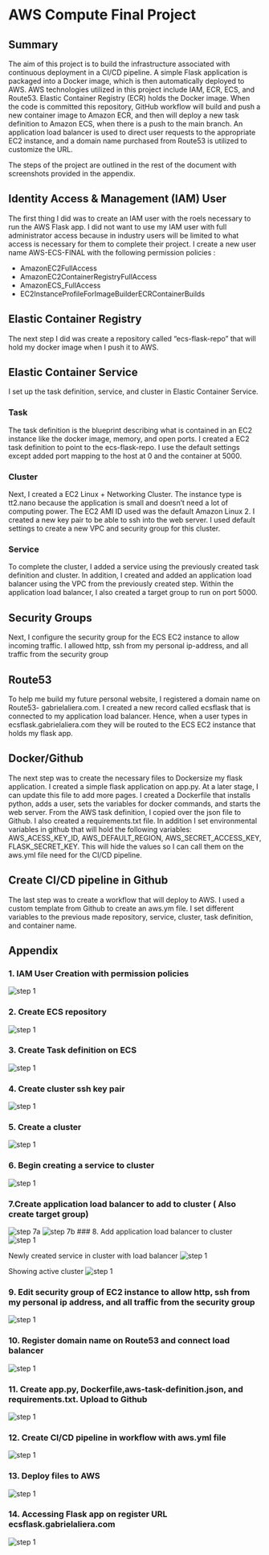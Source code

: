 
# AWS Compute Final Project
## Summary
The aim of this project is to build the infrastructure associated with continuous deployment in a CI/CD pipeline. A simple Flask application is packaged into a Docker image, which is then automatically deployed to AWS. AWS technologies utilized in this project include IAM, ECR, ECS, and Route53. Elastic Container Registry (ECR) holds the Docker image. When the code is committed this repository, GitHub workflow will build and push a new container image to Amazon ECR, and then will deploy a new task definition to Amazon ECS, when there is a push to the main branch. An application load balancer is used to direct user requests to the appropriate EC2 instance, and a domain name purchased from Route53 is utilized to customize the URL. 

The steps of the project are outlined in the rest of the document with screenshots provided in the appendix.

## Identity Access & Management (IAM) User
The first thing I did was to create an IAM user with the roels necessary to run the AWS Flask app. I did not want to use my IAM user with full administrator access because in industry users will be limited to what access is necessary for them to complete their project. I create a new user name AWS-ECS-FINAL with the following permission policies : 
<ul>
  <li>AmazonEC2FullAccess</li>
  <li>AmazonEC2ContainerRegistryFullAccess</li>
  <li>AmazonECS_FullAccess</li>
  <li>EC2InstanceProfileForImageBuilderECRContainerBuilds</li>
 </ul>

## Elastic Container Registry
The next step I did was create a repository called “ecs-flask-repo”  that will hold my docker image when I push it to AWS. 

## Elastic Container Service
I set up the task definition, service, and cluster in Elastic Container Service. 

### Task
The task definition is the blueprint describing what is contained in an EC2 instance like the docker image, memory, and open ports. I created a EC2 task definition to point to the ecs-flask-repo. I use the default settings except added port mapping to the host at 0 and the container at 5000. 

### Cluster
Next, I created a EC2 Linux + Networking Cluster. The instance type is tt2.nano because the application is small and doesn’t need a lot of computing power. The EC2 AMI ID used was the default Amazon Linux 2. I created a new key pair to be able to ssh into the web server. I used default settings to create a new VPC and security group for this cluster.

### Service
To complete the cluster, I added a service using the previously created task definition and cluster. In addition, I created and added an application load balancer using the VPC from the previously created step. Within the application load balancer, I also created a target group to run on port 5000.

## Security Groups
Next, I configure the security group for the ECS EC2 instance to allow incoming traffic. I allowed http, ssh from my personal ip-address, and all traffic from the security group

## Route53
To help me build my future personal website, I registered a domain name on Route53- gabrielaliera.com. I created a new record called ecsflask that is connected to my application load balancer. Hence, when a user types in ecsflask.gabrielaliera.com they will be routed to the ECS EC2 instance that holds my flask app.

## Docker/Github
The next step was to create the necessary files to Dockersize my flask application. I created a simple flask application on app.py. At a later stage, I can update this file to add more pages. I created a Dockerfile that installs python, adds a user, sets the variables for docker commands, and starts the web server. From the AWS task definition, I copied over the json file to Github. I also created a requirements.txt file. In addition I set environmental variables in github that will hold the following variables: AWS_ACESS_KEY_ID, AWS_DEFAULT_REGION, AWS_SECRET_ACCESS_KEY, FLASK_SECRET_KEY. This will hide the values so I can call them on the aws.yml file need for the CI/CD pipeline.

## Create CI/CD pipeline in Github
The last step was to create a workflow that will deploy to AWS. I used a custom template from Github to create an aws.ym file. I set different variables to the previous made repository, service, cluster, task definition, and container name. 
	
## Appendix
### 1. IAM User Creation with permission policies
 <img src="https://github.com/gabrielaliera/ecs_flask_final/blob/main/images/1.jpg" width="" heigth="" alt="step 1"/>

### 2. Create ECS repository
 <img src="https://github.com/gabrielaliera/ecs_flask_final/blob/main/images/2.jpg" width="" heigth="" alt="step 1"/>

### 3. Create Task definition on ECS
 <img src="https://github.com/gabrielaliera/ecs_flask_final/blob/main/images/3.jpg" width="" heigth="" alt="step 1"/>

### 4. Create cluster ssh key pair
 <img src="https://github.com/gabrielaliera/ecs_flask_final/blob/main/images/4.jpg" width="" heigth="" alt="step 1"/>

### 5. Create a cluster 
 <img src="https://github.com/gabrielaliera/ecs_flask_final/blob/main/images/5.jpg" width="" heigth="" alt="step 1"/> 

### 6. Begin creating  a service to cluster
 <img src="https://github.com/gabrielaliera/ecs_flask_final/blob/main/images/6.jpg" width="" heigth="" alt="step 1"/>  

### 7.Create application load balancer to add to cluster ( Also create target group)
 <img src="https://github.com/gabrielaliera/ecs_flask_final/blob/main/images/7a.jpg" width="" heigth="" alt="step 7a"/> 
  <img src="https://github.com/gabrielaliera/ecs_flask_final/blob/main/images/7b.jpg" width="" heigth="" alt="step 7b"/> 
### 8. Add application load balancer to cluster
  <img src="https://github.com/gabrielaliera/ecs_flask_final/blob/main/images/8.jpg" width="" heigth="" alt="step 1"/>

Newly created service in cluster with load balancer
<img src="https://github.com/gabrielaliera/ecs_flask_final/blob/main/images/8b.jpg" width="" heigth="" alt="step 1"/> 

Showing active cluster
 <img src="https://github.com/gabrielaliera/ecs_flask_final/blob/main/images/8c.jpg" width="" heigth="" alt="step 1"/>  

### 9. Edit security group of EC2 instance to allow http, ssh from my personal ip address, and all traffic from the security group
  <img src="https://github.com/gabrielaliera/ecs_flask_final/blob/main/images/9.jpg" width="" heigth="" alt="step 1"/>

### 10. Register domain name on Route53 and connect load balancer
  <img src="https://github.com/gabrielaliera/ecs_flask_final/blob/main/images/10.jpg" width="" heigth="" alt="step 1"/> 

### 11.	Create app.py, Dockerfile,aws-task-definition.json, and requirements.txt. Upload to Github
  <img src="https://github.com/gabrielaliera/ecs_flask_final/blob/main/images/11.png" width="" heigth="" alt="step 1"/> 


### 12.	Create CI/CD pipeline in workflow with aws.yml file
 <img src="https://github.com/gabrielaliera/ecs_flask_final/blob/main/images/12.png" width="" heigth="" alt="step 1"/>  

### 13.	Deploy files to AWS 
  <img src="https://github.com/gabrielaliera/ecs_flask_final/blob/main/images/13.jpg" width="" heigth="" alt="step 1"/>

### 14. Accessing Flask app on register URL ecsflask.gabrielaliera.com
 <img src="https://github.com/gabrielaliera/ecs_flask_final/blob/main/images/14.png" width="" heigth="" alt="step 1"/>

